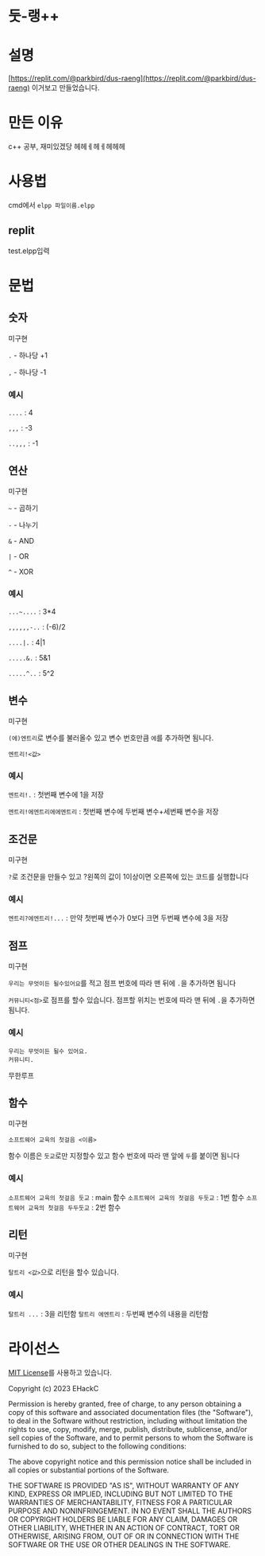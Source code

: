 # 둣-랭++

# 설명
[https://replit.com/@parkbird/dus-raeng](https://replit.com/@parkbird/dus-raeng) 이거보고 만들었습니다.

# 만든 이유
c++ 공부, 재미있겠당 헤헤ㅔ헤ㅔ헤헤헤

# 사용법
cmd에서 `elpp 파일이름.elpp`
## replit
test.elpp입력

# 문법

## 숫자
미구현

`.` - 하나당 +1

`,` - 하나당 -1

### 예시
`....` : 4

`,,,` : -3

`..,,,` : -1

## 연산
미구현

`~` - 곱하기

`-` - 나누기

`&` - AND

`|` - OR

`^` - XOR

### 예시
`...~....` : 3*4

`,,,,,,-..` : (-6)/2

`....|.` : 4|1

`.....&.` : 5&1

`.....^..` : 5^2

## 변수
미구현

`(에)엔트리`로 변수를 불러올수 있고 변수 번호만큼 `에`를 추가하면 됨니다.

`엔트리!<값>`

### 예시
`엔트리!.` : 첫번째 변수에 1을 저장

`엔트리!에엔트리에에엔트리` : 첫번째 변수에 두번째 변수+세번째 변수을 저장

## 조건문
미구현

`?`로 조건문을 만들수 있고 ?왼쪽의 값이 1이상이면 오른쪽에 있는 코드를 실행합니다

### 예시
`엔트리?에엔트리!...` : 만약 첫번째 변수가 0보다 크면 두번째 변수에 3을 저장

## 점프
미구현

`우리는 무엇이든 될수있어요`를 적고 점프 번호에 따라 맨 뒤에 `.`을 추가하면 됨니다

`커뮤니티<점>`로 점프를 할수 있습니다. 점프할 위치는 번호에 따라 맨 뒤에 `.`을 추가하면 됨니다.

### 예시
```
우리는 무엇이든 될수 있어요.
커뮤니티.
```
무한루프

## 함수
미구현

```
소프트웨어 교육의 첫걸음 <이름>
```
함수 이름은 `둣교`로만 지정할수 있고 함수 번호에 따라 맨 앞에 `두`를 붙이면 됨니다

### 예시
`소프트웨어 교육의 첫걸음 둣교` : main 함수
`소프트웨어 교육의 첫걸음 두둣교` : 1번 함수
`소프트웨어 교육의 첫걸음 두두둣교` : 2번 함수

## 리턴
미구현

`탈트리 <값>`으로 리턴을 할수 있습니다.

### 예시
`탈트리 ...` : 3을 리턴함
`탈트리 에엔트리` : 두번째 변수의 내용을 리턴함

# 라이선스
[MIT License](https://opensource.org/licenses/MIT)를 사용하고 있습니다.

Copyright (c) 2023 EHackC

Permission is hereby granted, free of charge, to any person obtaining a copy
of this software and associated documentation files (the "Software"), to deal
in the Software without restriction, including without limitation the rights
to use, copy, modify, merge, publish, distribute, sublicense, and/or sell
copies of the Software, and to permit persons to whom the Software is
furnished to do so, subject to the following conditions:

The above copyright notice and this permission notice shall be included in all
copies or substantial portions of the Software.

THE SOFTWARE IS PROVIDED "AS IS", WITHOUT WARRANTY OF ANY KIND, EXPRESS OR
IMPLIED, INCLUDING BUT NOT LIMITED TO THE WARRANTIES OF MERCHANTABILITY,
FITNESS FOR A PARTICULAR PURPOSE AND NONINFRINGEMENT. IN NO EVENT SHALL THE
AUTHORS OR COPYRIGHT HOLDERS BE LIABLE FOR ANY CLAIM, DAMAGES OR OTHER
LIABILITY, WHETHER IN AN ACTION OF CONTRACT, TORT OR OTHERWISE, ARISING FROM,
OUT OF OR IN CONNECTION WITH THE SOFTWARE OR THE USE OR OTHER DEALINGS IN THE
SOFTWARE.
